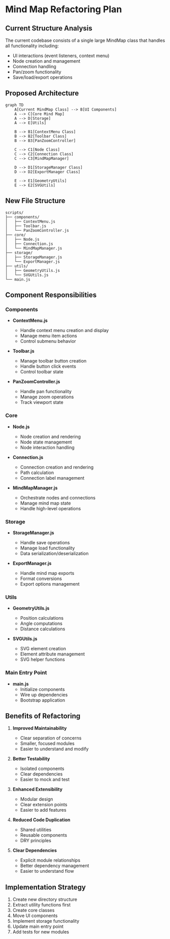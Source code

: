 # Mind Map Refactoring Plan

## Current Structure Analysis
The current codebase consists of a single large MindMap class that handles all functionality including:
- UI interactions (event listeners, context menu)
- Node creation and management  
- Connection handling
- Pan/zoom functionality
- Save/load/export operations

## Proposed Architecture

```mermaid
graph TD
    A[Current MindMap Class] --> B[UI Components]
    A --> C[Core Mind Map]
    A --> D[Storage]
    A --> E[Utils]

    B --> B1[ContextMenu Class]
    B --> B2[Toolbar Class]
    B --> B3[PanZoomController]

    C --> C1[Node Class]
    C --> C2[Connection Class]
    C --> C3[MindMapManager]

    D --> D1[StorageManager Class]
    D --> D2[ExportManager Class]

    E --> E1[GeometryUtils]
    E --> E2[SVGUtils]
```

## New File Structure

```
scripts/
├── components/
│   ├── ContextMenu.js
│   ├── Toolbar.js
│   └── PanZoomController.js
├── core/
│   ├── Node.js
│   ├── Connection.js
│   └── MindMapManager.js
├── storage/
│   ├── StorageManager.js
│   └── ExportManager.js
├── utils/
│   ├── GeometryUtils.js
│   └── SVGUtils.js
└── main.js
```

## Component Responsibilities

### Components
- **ContextMenu.js**
  - Handle context menu creation and display
  - Manage menu item actions
  - Control submenu behavior

- **Toolbar.js**
  - Manage toolbar button creation
  - Handle button click events
  - Control toolbar state

- **PanZoomController.js**
  - Handle pan functionality
  - Manage zoom operations
  - Track viewport state

### Core
- **Node.js**
  - Node creation and rendering
  - Node state management
  - Node interaction handling

- **Connection.js**
  - Connection creation and rendering
  - Path calculation
  - Connection label management

- **MindMapManager.js**
  - Orchestrate nodes and connections
  - Manage mind map state
  - Handle high-level operations

### Storage
- **StorageManager.js**
  - Handle save operations
  - Manage load functionality
  - Data serialization/deserialization

- **ExportManager.js**
  - Handle mind map exports
  - Format conversions
  - Export options management

### Utils
- **GeometryUtils.js**
  - Position calculations
  - Angle computations
  - Distance calculations

- **SVGUtils.js**
  - SVG element creation
  - Element attribute management
  - SVG helper functions

### Main Entry Point
- **main.js**
  - Initialize components
  - Wire up dependencies
  - Bootstrap application

## Benefits of Refactoring
1. **Improved Maintainability**
   - Clear separation of concerns
   - Smaller, focused modules
   - Easier to understand and modify

2. **Better Testability**
   - Isolated components
   - Clear dependencies
   - Easier to mock and test

3. **Enhanced Extensibility**
   - Modular design
   - Clear extension points
   - Easier to add features

4. **Reduced Code Duplication**
   - Shared utilities
   - Reusable components
   - DRY principles

5. **Clear Dependencies**
   - Explicit module relationships
   - Better dependency management
   - Easier to understand flow

## Implementation Strategy
1. Create new directory structure
2. Extract utility functions first
3. Create core classes
4. Move UI components
5. Implement storage functionality
6. Update main entry point
7. Add tests for new modules